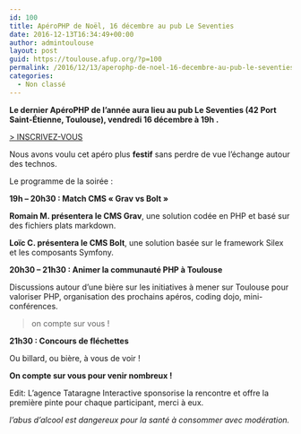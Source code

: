 ```yaml
---
id: 100
title: ApéroPHP de Noël, 16 décembre au pub Le Seventies
date: 2016-12-13T16:34:49+00:00
author: admintoulouse
layout: post
guid: https://toulouse.afup.org/?p=100
permalink: /2016/12/13/aperophp-de-noel-16-decembre-au-pub-le-seventies/
categories:
  - Non classé
---
```

**Le dernier ApéroPHP de l&rsquo;année aura lieu au pub Le Seventies (42 Port Saint-Étienne, Toulouse), vendredi 16 décembre à 19h .**

[> INSCRIVEZ-VOUS](https://www.meetup.com/fr-FR/AperoPHP-Toulouse/events/235954767/)

Nous avons voulu cet apéro plus **festif** sans perdre de vue l&rsquo;échange autour des technos.

Le programme de la soirée :

**19h &#8211; 20h30 : Match CMS &laquo;&nbsp;Grav vs Bolt&nbsp;&raquo;**

**Romain M. présentera le CMS Grav**, une solution codée en PHP et basé sur des fichiers plats markdown.

**Loïc C. présentera le CMS Bolt**, une solution basée sur le framework Silex et les composants Symfony.

**20h30 &#8211; 21h30 : Animer la communauté PHP à Toulouse**

Discussions autour d&rsquo;une bière sur les initiatives à mener sur Toulouse pour valoriser PHP, organisation des prochains apéros, coding dojo, mini-conférences.

> on compte sur vous !

**21h30 : Concours de fléchettes**

Ou billard, ou bière, à vous de voir !

**On compte sur vous pour venir nombreux !**

Edit: L&rsquo;agence Tataragne Interactive sponsorise la rencontre et offre la première pinte pour chaque participant, merci à eux.

_l&rsquo;abus d&rsquo;alcool est dangereux pour la santé à consommer avec modération._